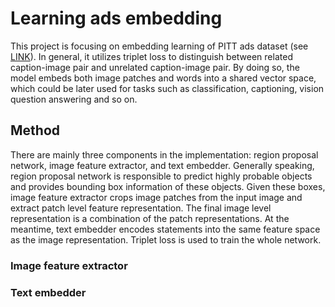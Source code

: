 # Learning ads embedding

This project is focusing on embedding learning of PITT ads dataset
(see [LINK](http://people.cs.pitt.edu/~kovashka/ads/)). In general, it utilizes
triplet loss to distinguish between related caption-image pair and unrelated
caption-image pair. By doing so, the model embeds both image patches and words
into a shared vector space, which could be later used for tasks such as
classification, captioning, vision question answering and so on.

## Method

There are mainly three components in the implementation: region proposal
network, image feature extractor, and text embedder. Generally speaking, region
proposal network is responsible to predict highly probable objects and provides
bounding box information of these objects. Given these boxes, image feature
extractor crops image patches from the input image and extract patch level
feature representation. The final image level representation is a combination of
the patch representations. At the meantime, text embedder encodes statements 
into the same feature space as the image representation. Triplet loss is used to
train the whole network.

### Image feature extractor

### Text embedder
